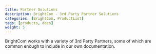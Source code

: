```yaml
---
title: Partner Solutions
description: BrightCom - 3rd Party Partner Solutions
categories: [BrightCom, ProductList]
tags: [products, docs]
weight: 5
---
```


BrightCom works with a variety of 3rd Party Partners, some of which are common enough to include in our own documentation.